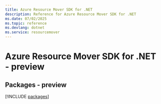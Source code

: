 ```yaml
---
title: Azure Resource Mover SDK for .NET
description: Reference for Azure Resource Mover SDK for .NET
ms.date: 07/02/2025
ms.topic: reference
ms.devlang: dotnet
ms.service: resourcemover
---
```

# Azure Resource Mover SDK for .NET - preview
## Packages - preview
[!INCLUDE [packages](resource-mover-index.md)]
